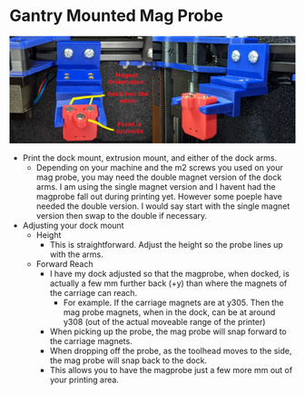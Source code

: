 
Gantry Mounted Mag Probe
============
<img src="../../../images/magprobe_gantry_mount_front.jpg" height=50% width=50%><img src="../../../images/magprobe_gantry_mount_side.jpg" height=50% width=50%>

- Print the dock mount, extrusion mount, and either of the dock arms.
  - Depending on your machine and the m2 screws you used on your mag probe, you may need the double magnet version of the dock arms.  I am using the single magnet version and I havent had the magprobe fall out during printing yet.  However some poeple have needed the double version.  I would say start with the single magnet version then swap to the double if necessary.
- Adjusting your dock mount
  - Height
    - This is straightforward. Adjust the height so the probe lines up with the arms.
  - Forward Reach 
    - I have my dock adjusted so that the magprobe, when docked, is actually a few mm further back (+y) than where the magnets of the carriage can reach.  
      - For example.  If the carriage magnets are at y305.  Then the mag probe magnets, when in the dock, can be at around y308 (out of the actual moveable range of the printer)
    - When picking up the probe, the mag probe will snap forward to the carriage magnets.  
    - When dropping off the probe, as the toolhead moves to the side, the mag probe will snap back to the dock.  
    - This allows you to have the magprobe just a few more mm out of your printing area.  


